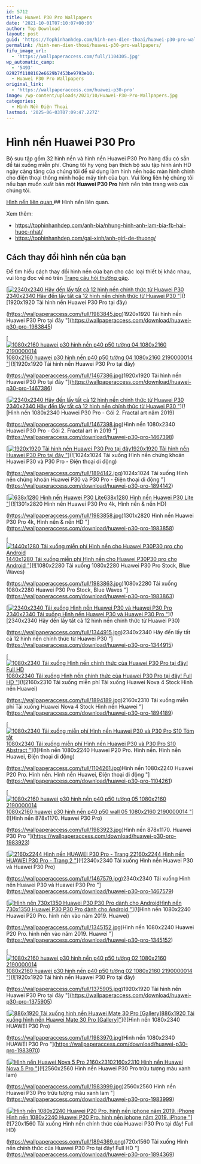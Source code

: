 ```yaml
---
id: 5712
title: Huawei P30 Pro Wallpapers
date: '2021-10-01T07:10:07+00:00'
author: Top Download
layout: post
guid: 'https://Tophinhanhdep.com/hinh-nen-dien-thoai/huawei-p30-pro-wallpapers/'
permalink: /hinh-nen-dien-thoai/huawei-p30-pro-wallpapers/
fifu_image_url:
  - 'https://wallpaperaccess.com/full/1104305.jpg'
wp_automatic_camp:
  - '5493'
02927f1108162e6629b7453be9793e10:
  - Huawei P30 Pro Wallpapers
original_link:
  - 'https://wallpaperaccess.com/huawei-p30-pro'
image: /wp-content/uploads/2021/10/Huawei-P30-Pro-Wallpapers.jpg
categories:
  - Hình Nền Điện Thoại
lastmod: '2025-06-03T07:09:47.227Z'
---
```

# Hình nền Huawei P30 Pro

Bộ sưu tập gồm 32 hình nền và hình nền Huawei P30 Pro hàng đầu có sẵn để tải xuống miễn phí. Chúng tôi hy vọng bạn thích bộ sưu tập hình ảnh HD ngày càng tăng của chúng tôi để sử dụng làm hình nền hoặc màn hình chính cho điện thoại thông minh hoặc máy tính của bạn. Vui lòng liên hệ chúng tôi nếu bạn muốn xuất bản một **Huawei P30 Pro** hình nền trên trang web của chúng tôi.

[Hình nền liên quan ](#related) ## Hình nền liên quan.

   
 Xem thêm:

   
- <https://tophinhanhdep.com/anh-bia/nhung-hinh-anh-lam-bia-fb-hai-huoc-nhat/>
- <https://tophinhanhdep.com/gai-xinh/anh-girl-de-thuong/>

## Cách thay đổi hình nền của bạn

Để tìm hiểu cách thay đổi hình nền của bạn cho các loại thiết bị khác nhau, vui lòng đọc về nó trên [Trang câu hỏi thường gặp](https://tophinhanhdep.com/faq/).

  
[[![2340x2340 Hãy đến lấy tất cả 12 hình nền chính thức từ Huawei P30](https://wallpaperaccess.com/full/1104305.jpg)2340x2340 Hãy đến lấy tất cả 12 hình nền chính thức từ Huawei P30 "](https://wallpaperaccess.com/download/huawei-p30-pro-1104305)](![1920x1920 Tải hình nền Huawei P30 Pro tại đây)

(https://wallpaperaccess.com/full/1983845.jpg)1920x1920 Tải hình nền Huawei P30 Pro tại đây "](https://wallpaperaccess.com/download/huawei-p30-pro-1983845)

[[![1080x2160 huawei p30 hình nền p40 p50 tường 04 1080x2160 2190000014](https://wallpaperaccess.com/full/1983848.jpg)1080x2160 huawei p30 hình nền p40 p50 tường 04 1080x2160 2190000014 "](https://wallpaperaccess.com/download/huawei-p30-pro-1983848)](![1920x1920 Tải hình nền Huawei P30 Pro tại đây)

(https://wallpaperaccess.com/full/1467386.jpg)1920x1920 Tải hình nền Huawei P30 Pro tại đây "](https://wallpaperaccess.com/download/huawei-p30-pro-1467386)

[[![2340x2340 Hãy đến lấy tất cả 12 hình nền chính thức từ Huawei P30](https://wallpaperaccess.com/full/1104303.jpg)2340x2340 Hãy đến lấy tất cả 12 hình nền chính thức từ Huawei P30 "](https://wallpaperaccess.com/download/huawei-p30-pro-1104303)](![Hình nền 1080x2340 Huawei P30 Pro - Gói 2. Fractal art năm 2019)

(https://wallpaperaccess.com/full/1467398.jpg)Hình nền 1080x2340 Huawei P30 Pro - Gói 2. Fractal art in 2019 "](https://wallpaperaccess.com/download/huawei-p30-pro-1467398)

[[![1920x1920 Tải hình nền Huawei P30 Pro tại đây](https://wallpaperaccess.com/full/1871841.jpg)1920x1920 Tải hình nền Huawei P30 Pro tại đây "](https://wallpaperaccess.com/download/huawei-p30-pro-1871841)](![1024x1024 Tải xuống Hình nền chứng khoán Huawei P30 và P30 Pro - Điện thoại di động)

(https://wallpaperaccess.com/full/1894142.jpg)1024x1024 Tải xuống Hình nền chứng khoán Huawei P30 và P30 Pro - Điện thoại di động "](https://wallpaperaccess.com/download/huawei-p30-pro-1894142)

[[![638x1280 Hình nền Huawei P30 Lite](https://wallpaperaccess.com/full/1894114.jpg)638x1280 Hình nền Huawei P30 Lite "](https://wallpaperaccess.com/download/huawei-p30-pro-1894114)](![1301x2820 Hình nền Huawei P30 Pro 4k, Hình nền & nền HD)

(https://wallpaperaccess.com/full/1983858.jpg)1301x2820 Hình nền Huawei P30 Pro 4k, Hình nền &amp; nền HD "](https://wallpaperaccess.com/download/huawei-p30-pro-1983858)

[[![1440x1280 Tải xuống miễn phí Hình nền cho Huawei P30P30 pro cho Android](https://wallpaperaccess.com/full/1894145.jpg)1440x1280 Tải xuống miễn phí Hình nền cho Huawei P30P30 pro cho Android "](https://wallpaperaccess.com/download/huawei-p30-pro-1894145)](![1080x2280 Tải xuống 1080x2280 Huawei P30 Pro Stock, Blue Waves)

(https://wallpaperaccess.com/full/1983863.jpg)1080x2280 Tải xuống 1080x2280 Huawei P30 Pro Stock, Blue Waves "](https://wallpaperaccess.com/download/huawei-p30-pro-1983863)

[[![2340x2340 Tải xuống Hình nền Huawei P30 và Huawei P30 Pro](https://wallpaperaccess.com/full/1894179.jpg)2340x2340 Tải xuống Hình nền Huawei P30 và Huawei P30 Pro "](https://wallpaperaccess.com/download/huawei-p30-pro-1894179)](![2340x2340 Hãy đến lấy tất cả 12 hình nền chính thức từ Huawei P30)

(https://wallpaperaccess.com/full/1344915.jpg)2340x2340 Hãy đến lấy tất cả 12 hình nền chính thức từ Huawei P30 "](https://wallpaperaccess.com/download/huawei-p30-pro-1344915)

[[![1080x2340 Tải xuống Hình nền chính thức của Huawei P30 Pro tại đây!  Full HD](https://wallpaperaccess.com/full/1983866.jpg)1080x2340 Tải xuống Hình nền chính thức của Huawei P30 Pro tại đây! Full HD "](https://wallpaperaccess.com/download/huawei-p30-pro-1983866)](![2160x2310 Tải xuống miễn phí Tải xuống Huawei Nova 4 Stock Hình nền Huawei)

(https://wallpaperaccess.com/full/1894189.jpg)2160x2310 Tải xuống miễn phí Tải xuống Huawei Nova 4 Stock Hình nền Huawei "](https://wallpaperaccess.com/download/huawei-p30-pro-1894189)

[[![1080x2340 Tải xuống miễn phí Hình nền Huawei P30 và P30 Pro S10 Tóm tắt](https://wallpaperaccess.com/full/1983875.jpg)1080x2340 Tải xuống miễn phí Hình nền Huawei P30 và P30 Pro S10 Abstract "](https://wallpaperaccess.com/download/huawei-p30-pro-1983875)](![Hình nền 1080x2240 Huawei P20 Pro.  Hình nền.  Hình nền Huawei, Điện thoại di động)

(https://wallpaperaccess.com/full/1104261.jpg)Hình nền 1080x2240 Huawei P20 Pro. Hình nền. Hình nền Huawei, Điện thoại di động "](https://wallpaperaccess.com/download/huawei-p30-pro-1104261)

[[![1080x2160 huawei p30 hình nền p40 p50 tường 05 1080x2160 2190000014](https://wallpaperaccess.com/full/1983918.jpg)1080x2160 huawei p30 hình nền p40 p50 wall 05 1080x2160 2190000014 "](https://wallpaperaccess.com/download/huawei-p30-pro-1983918)](![Hình nền 878x1170.  Huawei P30 Pro)

(https://wallpaperaccess.com/full/1983923.jpg)Hình nền 878x1170. Huawei P30 Pro "](https://wallpaperaccess.com/download/huawei-p30-pro-1983923)

[[![2160x2244 Hình nền HUAWEI P30 Pro - Trang 2](https://wallpaperaccess.com/full/1467427.jpg)2160x2244 Hình nền HUAWEI P30 Pro - Trang 2 "](https://wallpaperaccess.com/download/huawei-p30-pro-1467427)](![2340x2340 Tải xuống Hình nền Huawei P30 và Huawei P30 Pro)

(https://wallpaperaccess.com/full/1467579.jpg)2340x2340 Tải xuống Hình nền Huawei P30 và Huawei P30 Pro "](https://wallpaperaccess.com/download/huawei-p30-pro-1467579)

[[![Hình nền 730x1350 Huawei P30 P30 Pro dành cho Android](https://wallpaperaccess.com/full/1894251.jpg)Hình nền 730x1350 Huawei P30 P30 Pro dành cho Android "](https://wallpaperaccess.com/download/huawei-p30-pro-1894251)](![Hình nền 1080x2240 Huawei P20 Pro.  hình nền vào năm 2019. Huawei)

(https://wallpaperaccess.com/full/1345152.jpg)Hình nền 1080x2240 Huawei P20 Pro. hình nền vào năm 2019. Huawei "](https://wallpaperaccess.com/download/huawei-p30-pro-1345152)

[[![1080x2160 huawei p30 hình nền p40 p50 tường 02 1080x2160 2190000014](https://wallpaperaccess.com/full/1983948.jpg)1080x2160 huawei p30 hình nền p40 p50 tường 02 1080x2160 2190000014 "](https://wallpaperaccess.com/download/huawei-p30-pro-1983948)](![1920x1920 Tải hình nền Huawei P30 Pro tại đây)

(https://wallpaperaccess.com/full/1375905.jpg)1920x1920 Tải hình nền Huawei P30 Pro tại đây "](https://wallpaperaccess.com/download/huawei-p30-pro-1375905)

[[![886x1920 Tải xuống hình nền Huawei Mate 30 Pro [Gallery]](https://wallpaperaccess.com/full/1894434.jpg)886x1920 Tải xuống hình nền Huawei Mate 30 Pro \[Gallery\]"](https://wallpaperaccess.com/download/huawei-p30-pro-1894434)](![Hình nền 1080x2340 HUAWEI P30 Pro)

(https://wallpaperaccess.com/full/1983970.jpg)Hình nền 1080x2340 HUAWEI P30 Pro "](https://wallpaperaccess.com/download/huawei-p30-pro-1983970)

[[![Hình nền Huawei Nova 5 Pro 2160x2310](https://wallpaperaccess.com/full/1104260.jpg)2160x2310 Hình nền Huawei Nova 5 Pro "](https://wallpaperaccess.com/download/huawei-p30-pro-1104260)](![2560x2560 Hình nền Huawei P30 Pro trừu tượng màu xanh lam)

(https://wallpaperaccess.com/full/1983999.jpg)2560x2560 Hình nền Huawei P30 Pro trừu tượng màu xanh lam "](https://wallpaperaccess.com/download/huawei-p30-pro-1983999)

[[![Hình nền 1080x2240 Huawei P20 Pro.  hình nền iphone năm 2019. iPhone](https://wallpaperaccess.com/full/1104309.jpg)Hình nền 1080x2240 Huawei P20 Pro. hình nền iphone năm 2019. iPhone "](https://wallpaperaccess.com/download/huawei-p30-pro-1104309)](![720x1560 Tải xuống Hình nền chính thức của Huawei P30 Pro tại đây!  Full HD)

(https://wallpaperaccess.com/full/1894369.png)720x1560 Tải xuống Hình nền chính thức của Huawei P30 Pro tại đây! Full HD "](https://wallpaperaccess.com/download/huawei-p30-pro-1894369)
